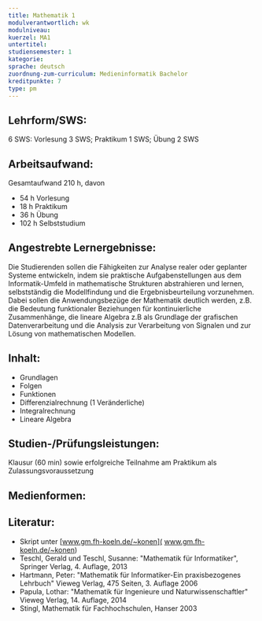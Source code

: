 ```yaml
---
title: Mathematik 1
modulverantwortlich: wk
modulniveau:
kuerzel: MA1
untertitel:
studiensemester: 1
kategorie:
sprache: deutsch
zuordnung-zum-curriculum: Medieninformatik Bachelor
kreditpunkte: 7
type: pm
---
```


## Lehrform/SWS:
6 SWS: Vorlesung  3 SWS; Praktikum 1 SWS; Übung 2 SWS

## Arbeitsaufwand:

Gesamtaufwand 210 h, davon 

- 54 h Vorlesung 
- 18 h Praktikum
- 36 h Übung
- 102 h Selbststudium 

## Angestrebte Lernergebnisse:

Die Studierenden sollen die Fähigkeiten zur Analyse realer oder geplanter Systeme entwickeln, indem sie praktische Aufgabenstellungen aus dem Informatik-Umfeld in mathematische Strukturen abstrahieren und lernen, selbstständig  die Modellfindung und die Ergebnisbeurteilung vorzunehmen. Dabei sollen die Anwendungsbezüge der Mathematik deutlich werden, z.B. die Bedeutung funktionaler Beziehungen für kontinuierliche Zusammenhänge, die lineare Algebra z.B als Grundlage der grafischen Datenverarbeitung und die Analysis zur Verarbeitung von Signalen und zur Lösung von mathematischen Modellen.


## Inhalt:
* Grundlagen
* Folgen
* Funktionen
* Differenzialrechnung (1 Veränderliche)
* Integralrechnung
* Lineare Algebra

## Studien-/Prüfungsleistungen:
Klausur (60 min) sowie erfolgreiche Teilnahme am Praktikum als Zulassungsvoraussetzung

## Medienformen:


## Literatur:
* Skript unter [www.gm.fh-koeln.de/~konen]( www.gm.fh-koeln.de/~konen)
* Teschl, Gerald und Teschl, Susanne: "Mathematik für Informatiker", Springer Verlag, 4. Auflage, 2013
* Hartmann, Peter: "Mathematik für Informatiker-Ein praxisbezogenes Lehrbuch" Vieweg Verlag, 475 Seiten, 3. Auflage 2006
* Papula, Lothar: "Mathematik für Ingenieure und Naturwissenschaftler" Vieweg Verlag, 14. Auflage, 2014
* Stingl, Mathematik für Fachhochschulen, Hanser 2003


